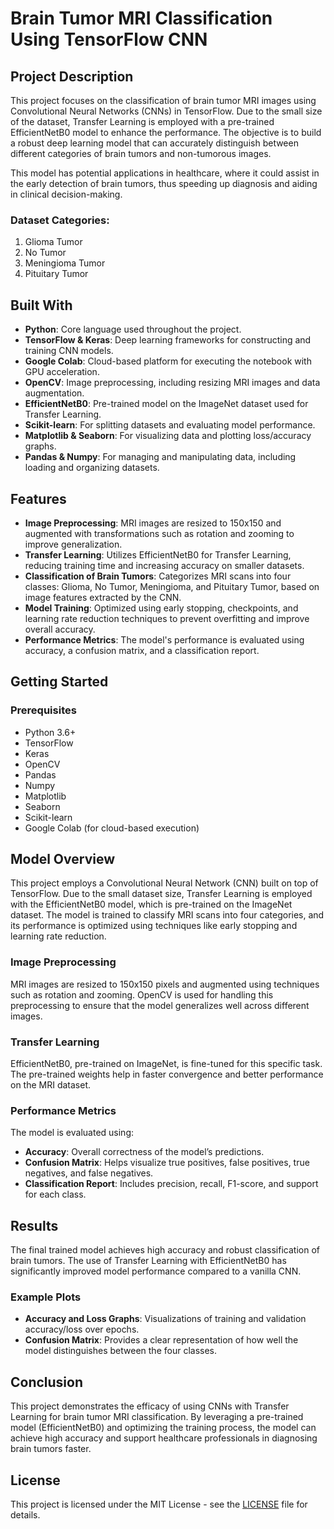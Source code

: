
# Brain Tumor MRI Classification Using TensorFlow CNN

## Project Description
This project focuses on the classification of brain tumor MRI images using Convolutional Neural Networks (CNNs) in TensorFlow. Due to the small size of the dataset, Transfer Learning is employed with a pre-trained EfficientNetB0 model to enhance the performance. The objective is to build a robust deep learning model that can accurately distinguish between different categories of brain tumors and non-tumorous images.

This model has potential applications in healthcare, where it could assist in the early detection of brain tumors, thus speeding up diagnosis and aiding in clinical decision-making.

### Dataset Categories:
1. Glioma Tumor
2. No Tumor
3. Meningioma Tumor
4. Pituitary Tumor

## Built With
- **Python**: Core language used throughout the project.
- **TensorFlow & Keras**: Deep learning frameworks for constructing and training CNN models.
- **Google Colab**: Cloud-based platform for executing the notebook with GPU acceleration.
- **OpenCV**: Image preprocessing, including resizing MRI images and data augmentation.
- **EfficientNetB0**: Pre-trained model on the ImageNet dataset used for Transfer Learning.
- **Scikit-learn**: For splitting datasets and evaluating model performance.
- **Matplotlib & Seaborn**: For visualizing data and plotting loss/accuracy graphs.
- **Pandas & Numpy**: For managing and manipulating data, including loading and organizing datasets.

## Features
- **Image Preprocessing**: MRI images are resized to 150x150 and augmented with transformations such as rotation and zooming to improve generalization.
- **Transfer Learning**: Utilizes EfficientNetB0 for Transfer Learning, reducing training time and increasing accuracy on smaller datasets.
- **Classification of Brain Tumors**: Categorizes MRI scans into four classes: Glioma, No Tumor, Meningioma, and Pituitary Tumor, based on image features extracted by the CNN.
- **Model Training**: Optimized using early stopping, checkpoints, and learning rate reduction techniques to prevent overfitting and improve overall accuracy.
- **Performance Metrics**: The model's performance is evaluated using accuracy, a confusion matrix, and a classification report.

## Getting Started

### Prerequisites
- Python 3.6+
- TensorFlow
- Keras
- OpenCV
- Pandas
- Numpy
- Matplotlib
- Seaborn
- Scikit-learn
- Google Colab (for cloud-based execution)

## Model Overview
This project employs a Convolutional Neural Network (CNN) built on top of TensorFlow. Due to the small dataset size, Transfer Learning is employed with the EfficientNetB0 model, which is pre-trained on the ImageNet dataset. The model is trained to classify MRI scans into four categories, and its performance is optimized using techniques like early stopping and learning rate reduction.

### Image Preprocessing
MRI images are resized to 150x150 pixels and augmented using techniques such as rotation and zooming. OpenCV is used for handling this preprocessing to ensure that the model generalizes well across different images.

### Transfer Learning
EfficientNetB0, pre-trained on ImageNet, is fine-tuned for this specific task. The pre-trained weights help in faster convergence and better performance on the MRI dataset.

### Performance Metrics
The model is evaluated using:
- **Accuracy**: Overall correctness of the model’s predictions.
- **Confusion Matrix**: Helps visualize true positives, false positives, true negatives, and false negatives.
- **Classification Report**: Includes precision, recall, F1-score, and support for each class.

## Results
The final trained model achieves high accuracy and robust classification of brain tumors. The use of Transfer Learning with EfficientNetB0 has significantly improved model performance compared to a vanilla CNN.

### Example Plots
- **Accuracy and Loss Graphs**: Visualizations of training and validation accuracy/loss over epochs.
- **Confusion Matrix**: Provides a clear representation of how well the model distinguishes between the four classes.

## Conclusion
This project demonstrates the efficacy of using CNNs with Transfer Learning for brain tumor MRI classification. By leveraging a pre-trained model (EfficientNetB0) and optimizing the training process, the model can achieve high accuracy and support healthcare professionals in diagnosing brain tumors faster.

## License
This project is licensed under the MIT License - see the [LICENSE](LICENSE) file for details.
